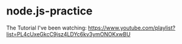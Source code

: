 # node.js-practice

The Tutorial I've been watching: https://www.youtube.com/playlist?list=PL4cUxeGkcC9jsz4LDYc6kv3ymONOKxwBU
